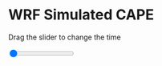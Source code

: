 <h1>WRF Simulated CAPE</h1>
<p>Drag the slider to change the time</p>

<div class="slidecontainer">
<input oninput='setImage(this)' class="slider" type="range" min="0" max="7" value="0" step="1" />
<img id='img'/>
</div>

<script>
var img = document.getElementById('img');
var img_array = ['/assets/images/wrf/cp_wrfout_d01_2020-04-05_12:00:00.png',
'/assets/images/wrf/cp_wrfout_d01_2020-04-05_13:00:00.png',
'/assets/images/wrf/cp_wrfout_d01_2020-04-05_14:00:00.png',
'/assets/images/wrf/cp_wrfout_d01_2020-04-05_15:00:00.png',
'/assets/images/wrf/cp_wrfout_d01_2020-04-05_16:00:00.png',
'/assets/images/wrf/cp_wrfout_d01_2020-04-05_17:00:00.png',
'/assets/images/wrf/cp_wrfout_d01_2020-04-05_18:00:00.png',];
function setImage(obj)
{
        var value = obj.value;
        img.src = img_array[value];

}
</script>
